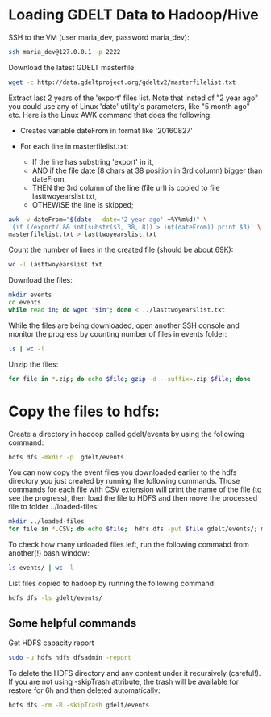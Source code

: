 # Loading GDELT Data to Hadoop/Hive

SSH to the VM (user maria_dev, password maria_dev):

```bash
ssh maria_dev@127.0.0.1 -p 2222
```

Download the latest GDELT masterfile:

```bash
wget -c http://data.gdeltproject.org/gdeltv2/masterfilelist.txt
```

Extract last 2 years of the 'export' files list. Note that insted of "2 year ago" you could use any of Linux 'date' utility's parameters, like "5 month ago" etc. Here is the Linux AWK command that does the following:
 
 - Creates variable dateFrom in format like '20160827'
 - For each line in masterfilelist.txt:
 
    * If the line has substring 'export' in it,
    * AND if the file date (8 chars at 38 position in 3rd column) bigger than dateFrom,
    * THEN the 3rd column of the line (file url) is copied to file lasttwoyearslist.txt,
    * OTHEWISE the line is skipped;

```bash
awk -v dateFrom="$(date --date='2 year ago' +%Y%m%d)" \
'{if (/export/ && int(substr($3, 38, 8)) > int(dateFrom)) print $3}' \
masterfilelist.txt > lasttwoyearslist.txt
```

Count the number of lines in the created file (should be about 69K):

```bash
wc -l lasttwoyearslist.txt
```

Download the files:

```bash
mkdir events
cd events
while read in; do wget "$in"; done < ../lasttwoyearslist.txt
```

While the files are being downloaded, open another SSH console and monitor the progress by counting number of files in events folder:

```bash
ls | wc -l
```

Unzip the files:

```bash
for file in *.zip; do echo $file; gzip -d --suffix=.zip $file; done
```

# Copy the files to hdfs: 

Create a directory in hadoop called gdelt/events by using the following command: 
   
 ```bash
 hdfs dfs -mkdir -p  gdelt/events
 ```
   
 You can now copy the event files you downloaded earlier to the hdfs directory you just created by running the following commands. Those commands for each file with CSV extension will print the name of the file (to see the progress), then load the file to HDFS and then move the processed file to folder ../loaded-files:
 
```bash
mkdir ../loaded-files
for file in *.CSV; do echo $file;  hdfs dfs -put $file gdelt/events/; mv $file -f ../loaded-files; done
```

To check how many unloaded files left, run the following commabd from another(!) bash window:

```bash
ls events/ | wc -l
```

List files copied to hadoop by running the following command: 

```bash
hdfs dfs -ls gdelt/events/
```
## Some helpful commands

Get HDFS capacity report

```bash
sudo -u hdfs hdfs dfsadmin -report
```

To delete the HDFS directory and any content under it recursively (careful!). If you are not using -skipTrash attribute, the trash will be available for restore for 6h and then deleted automatically:

```bash
hdfs dfs -rm -R -skipTrash gdelt/events
```
